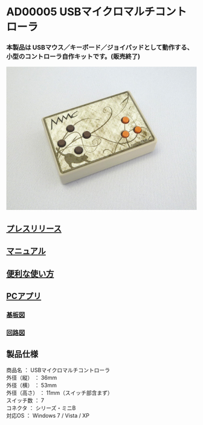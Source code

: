 # AD00005 USBマイクロマルチコントローラ

### 本製品は USBマウス／キーボード／ジョイパッドとして動作する、小型のコントローラ自作キットです。(販売終了)

![商品画像](https://github.com/bit-trade-one/AD00005-MMC/blob/master/image/MMC-pix2.jpg)  

## [プレスリリース](https://bit-trade-one.co.jp/BTOpicture/PreRelease/pre005-MMC.html)

## [マニュアル](https://a-desk.jp/project/hobby/minico/mmc_manual.pdf)

## [便利な使い方](https://docs.google.com/document/edit?id=1jn5Tpn4ifcK2wetP1sVnSo1LNeFv5SYsTAYvLW1WhbA&hl=ja#heading=h.9genng-293jor)

## [PCアプリ]()

### [基板図]()

### [回路図]()

## 製品仕様 
 
商品名 ： USBマイクロマルチコントローラ　  
外径（縦） ： 36mm  
外径（横） ： 53mm  
外径（高さ） ： 11mm（スイッチ部含まず）  
スイッチ数 ： 7  
コネクタ ： シリーズ・ミニB  
対応OS ： Windows 7 / Vista / XP  
